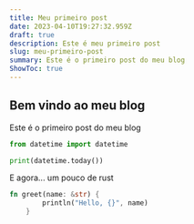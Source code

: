 ```yaml
---
title: Meu primeiro post
date: 2023-04-10T19:27:32.959Z
draft: true
description: Este é meu primeiro post
slug: meu-primeiro-post
summary: Este é o primeiro post do meu blog
ShowToc: true
---
```


## Bem vindo ao meu blog

Este é o primeiro post do meu blog

```python
from datetime import datetime

print(datetime.today())
```

E agora... um pouco de rust

```rust
fn greet(name: &str) {
        println("Hello, {}", name)
    }
```
